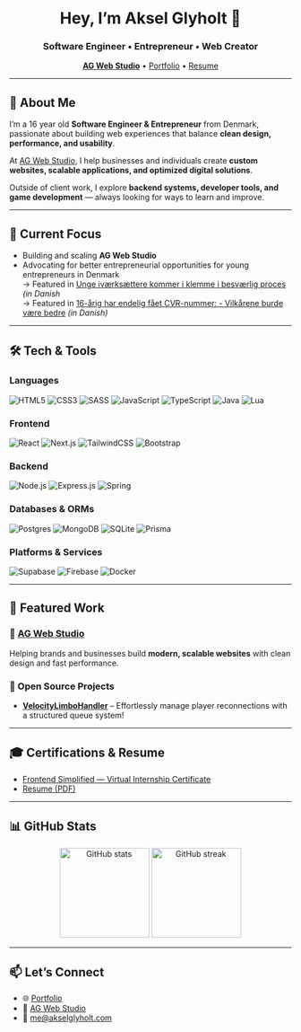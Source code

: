 <!-- Banner / Header -->
<h1 align="center">Hey, I’m Aksel Glyholt 👋</h1>
<h3 align="center">Software Engineer • Entrepreneur • Web Creator</h3>

<p align="center">
  <a href="https://www.agweb.studio"><b>AG Web Studio</b></a> • 
  <a href="https://www.akselglyholt.com">Portfolio</a> • 
  <a href="https://www.akselglyholt.com/resume.pdf">Resume</a>
</p>

---

## 🚀 About Me  

I’m a 16 year old **Software Engineer & Entrepreneur** from Denmark, passionate about building web experiences that balance **clean design, performance, and usability**.  

At [AG Web Studio](https://www.agweb.studio), I help businesses and individuals create **custom websites, scalable applications, and optimized digital solutions**.  

Outside of client work, I explore **backend systems, developer tools, and game development** — always looking for ways to learn and improve.  

---

## 🎯 Current Focus  

- Building and scaling **AG Web Studio**  
- Advocating for better entrepreneurial opportunities for young entrepreneurs in Denmark  
  → Featured in [Unge iværksættere kommer i klemme i besværlig proces](https://www.tv2east.dk/sjaelland-og-oeerne/unge-ivaerksaettere-kommer-i-klemme-i-besvaerlig-proces) *(in Danish*  
  → Featured in [16-årig har endelig fået CVR-nummer: - Vilkårene burde være bedre](https://www.tv2east.dk/guldborgsund/ung-ivaerksaetter-er-frustreret-vilkarene-burde-vaere-bedre) *(in Danish)*  

---

## 🛠️ Tech & Tools  

### **Languages**  
![HTML5](https://img.shields.io/badge/html5-%23E34F26.svg?style=for-the-badge&logo=html5&logoColor=white)
![CSS3](https://img.shields.io/badge/css3-%231572B6.svg?style=for-the-badge&logo=css3&logoColor=white)
![SASS](https://img.shields.io/badge/SASS-hotpink.svg?style=for-the-badge&logo=SASS&logoColor=white)
![JavaScript](https://img.shields.io/badge/javascript-%23323330.svg?style=for-the-badge&logo=javascript&logoColor=%23F7DF1E)
![TypeScript](https://img.shields.io/badge/typescript-%23007ACC.svg?style=for-the-badge&logo=typescript&logoColor=white)
![Java](https://img.shields.io/badge/java-%23ED8B00.svg?style=for-the-badge&logo=openjdk&logoColor=white)
![Lua](https://img.shields.io/badge/lua-%232C2D72.svg?style=for-the-badge&logo=lua&logoColor=white)

### **Frontend**  
![React](https://img.shields.io/badge/react-%2320232a.svg?style=for-the-badge&logo=react&logoColor=%2361DAFB)
![Next.js](https://img.shields.io/badge/next.js-000000?style=for-the-badge&logo=nextdotjs&logoColor=white)
![TailwindCSS](https://img.shields.io/badge/tailwindcss-%2338B2AC.svg?style=for-the-badge&logo=tailwind-css&logoColor=white)
![Bootstrap](https://img.shields.io/badge/bootstrap-%23563D7C.svg?style=for-the-badge&logo=bootstrap&logoColor=white)

### **Backend**  
![Node.js](https://img.shields.io/badge/node.js-6DA55F?style=for-the-badge&logo=node.js&logoColor=white)
![Express.js](https://img.shields.io/badge/express.js-%23404d59.svg?style=for-the-badge&logo=express&logoColor=%2361DAFB)
![Spring](https://img.shields.io/badge/spring-%236DB33F.svg?style=for-the-badge&logo=spring&logoColor=white)

### **Databases & ORMs**  
![Postgres](https://img.shields.io/badge/postgres-%23316192.svg?style=for-the-badge&logo=postgresql&logoColor=white)
![MongoDB](https://img.shields.io/badge/MongoDB-%234ea94b.svg?style=for-the-badge&logo=mongodb&logoColor=white)
![SQLite](https://img.shields.io/badge/sqlite-%2307405e.svg?style=for-the-badge&logo=sqlite&logoColor=white)
![Prisma](https://img.shields.io/badge/prisma-3982CE?style=for-the-badge&logo=prisma&logoColor=white)

### **Platforms & Services**  
![Supabase](https://img.shields.io/badge/supabase-3ECF8E?style=for-the-badge&logo=supabase&logoColor=white)
![Firebase](https://img.shields.io/badge/firebase-%23039BE5.svg?style=for-the-badge&logo=firebase)
![Docker](https://img.shields.io/badge/docker-%230db7ed.svg?style=for-the-badge&logo=docker&logoColor=white)

---

## 💼 Featured Work  

### 🔹 [AG Web Studio](https://www.agweb.studio)
Helping brands and businesses build **modern, scalable websites** with clean design and fast performance.  

### 🔹 Open Source Projects
- **[VelocityLimboHandler](https://github.com/akselglyholt/velocity-limbo-handler)** – Effortlessly manage player reconnections with a structured queue system!

---

## 🎓 Certifications & Resume
- [Frontend Simplified — Virtual Internship Certificate](https://www.akselglyholt.com/certificate.pdf)  
- [Resume (PDF)](https://www.akselglyholt.com/resume.pdf)  

---

## 📊 GitHub Stats  

<p align="center">
  <img src="https://github-readme-stats.vercel.app/api?username=AkselGlyholt&show_icons=true&theme=tokyonight" alt="GitHub stats" height="160"/>
  <img src="https://github-readme-streak-stats.herokuapp.com/?user=AkselGlyholt&theme=tokyonight" alt="GitHub streak" height="160"/>
</p>

---

## 📫 Let’s Connect  

- 🌐 [Portfolio](https://www.akselglyholt.com)  
- 💼 [AG Web Studio](https://www.agweb.studio)  
- 📧 me@akselglyholt.com  
